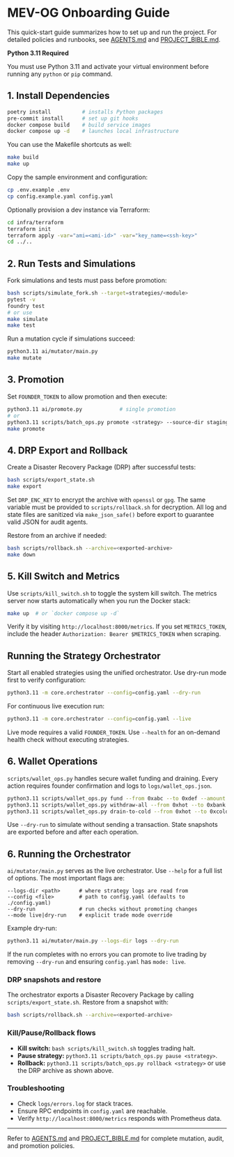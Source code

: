 # MEV-OG Onboarding Guide

This quick-start guide summarizes how to set up and run the project. For detailed policies and runbooks, see [AGENTS.md](../AGENTS.md) and [PROJECT_BIBLE.md](../PROJECT_BIBLE.md).

**Python 3.11 Required**

You must use Python 3.11 and activate your virtual environment before running any `python` or `pip` command.

## 1. Install Dependencies

```bash
poetry install          # installs Python packages
pre-commit install      # set up git hooks
docker compose build    # build service images
docker compose up -d    # launches local infrastructure
```
You can use the Makefile shortcuts as well:
```bash
make build
make up
```

Copy the sample environment and configuration:

```bash
cp .env.example .env
cp config.example.yaml config.yaml
```

Optionally provision a dev instance via Terraform:

```bash
cd infra/terraform
terraform init
terraform apply -var="ami=<ami-id>" -var="key_name=<ssh-key>"
cd ../..
```

## 2. Run Tests and Simulations

Fork simulations and tests must pass before promotion:

```bash
bash scripts/simulate_fork.sh --target=strategies/<module>
pytest -v
foundry test
# or use
make simulate
make test
```

Run a mutation cycle if simulations succeed:

```bash
python3.11 ai/mutator/main.py
make mutate
```

## 3. Promotion

Set `FOUNDER_TOKEN` to allow promotion and then execute:

```bash
python3.11 ai/promote.py            # single promotion
# or
python3.11 scripts/batch_ops.py promote <strategy> --source-dir staging --dest-dir active
make promote
```

## 4. DRP Export and Rollback

Create a Disaster Recovery Package (DRP) after successful tests:

```bash
bash scripts/export_state.sh
make export
```

Set `DRP_ENC_KEY` to encrypt the archive with `openssl` or `gpg`. The same
variable must be provided to `scripts/rollback.sh` for decryption.
All log and state files are sanitized via `make_json_safe()` before export to
guarantee valid JSON for audit agents.

Restore from an archive if needed:

```bash
bash scripts/rollback.sh --archive=<exported-archive>
make down
```

## 5. Kill Switch and Metrics

Use `scripts/kill_switch.sh` to toggle the system kill switch. The metrics
server now starts automatically when you run the Docker stack:

```bash
make up  # or `docker compose up -d`
```
Verify it by visiting `http://localhost:8000/metrics`. If you set `METRICS_TOKEN`,
include the header `Authorization: Bearer $METRICS_TOKEN` when scraping.

## Running the Strategy Orchestrator

Start all enabled strategies using the unified orchestrator. Use dry-run mode
first to verify configuration:

```bash
python3.11 -m core.orchestrator --config=config.yaml --dry-run
```

For continuous live execution run:

```bash
python3.11 -m core.orchestrator --config=config.yaml --live
```

Live mode requires a valid `FOUNDER_TOKEN`. Use `--health` for an on-demand health
check without executing strategies.

## 6. Wallet Operations

`scripts/wallet_ops.py` handles secure wallet funding and draining. Every action
requires founder confirmation and logs to `logs/wallet_ops.json`.

```bash
python3.11 scripts/wallet_ops.py fund --from 0xabc --to 0xdef --amount 1
python3.11 scripts/wallet_ops.py withdraw-all --from 0xhot --to 0xbank
python3.11 scripts/wallet_ops.py drain-to-cold --from 0xhot --to 0xcold
```

Use `--dry-run` to simulate without sending a transaction. State snapshots are
exported before and after each operation.

## 6. Running the Orchestrator

`ai/mutator/main.py` serves as the live orchestrator. Use `--help` for a full
list of options. The most important flags are:

```
--logs-dir <path>      # where strategy logs are read from
--config <file>        # path to config.yaml (defaults to ./config.yaml)
--dry-run              # run checks without promoting changes
--mode live|dry-run    # explicit trade mode override
```

Example dry-run:

```bash
python3.11 ai/mutator/main.py --logs-dir logs --dry-run
```

If the run completes with no errors you can promote to live trading by removing
`--dry-run` and ensuring `config.yaml` has `mode: live`.

### DRP snapshots and restore

The orchestrator exports a Disaster Recovery Package by calling
`scripts/export_state.sh`. Restore from a snapshot with:

```bash
bash scripts/rollback.sh --archive=<exported-archive>
```

### Kill/Pause/Rollback flows

* **Kill switch:** `bash scripts/kill_switch.sh` toggles trading halt.
* **Pause strategy:** `python3.11 scripts/batch_ops.py pause <strategy>`.
* **Rollback:** `python3.11 scripts/batch_ops.py rollback <strategy>` or use the DRP
  archive as shown above.

### Troubleshooting

* Check `logs/errors.log` for stack traces.
* Ensure RPC endpoints in `config.yaml` are reachable.
* Verify `http://localhost:8000/metrics` responds with Prometheus data.



---

Refer to [AGENTS.md](../AGENTS.md) and [PROJECT_BIBLE.md](../PROJECT_BIBLE.md) for
complete mutation, audit, and promotion policies.
